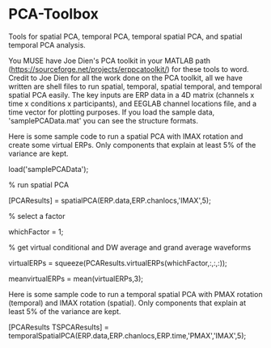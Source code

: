 # PCA-Toolbox
Tools for spatial PCA, temporal PCA, temporal spatial PCA, and spatial temporal PCA analysis.

You MUSE have Joe Dien's PCA toolkit in your MATLAB path (https://sourceforge.net/projects/erppcatoolkit/) for these tools to word. Credit to Joe Dien for all the work done on the PCA toolkit, all we have written are shell files to run spatial, temporal, spatial temporal, and temporal spatial PCA easily. The key inputs are ERP data in a 4D matrix (channels x time x conditions x participants), and EEGLAB channel locations file, and a time vector for plotting purposes. If you load the sample data, 'samplePCAData.mat' you can see the structure formats.

Here is some sample code to run a spatial PCA with IMAX rotation and create some virtual ERPs. Only components that explain at least 5% of the variance are kept.

load('samplePCAData');

% run spatial PCA

[PCAResults] = spatialPCA(ERP.data,ERP.chanlocs,'IMAX',5);

% select a factor

whichFactor = 1;

% get virtual conditional and DW average and grand average waveforms

virtualERPs = squeeze(PCAResults.virtualERPs(whichFactor,:,:,:));

meanvirtualERPs = mean(virtualERPs,3);


Here is some sample code to run a temporal spatial PCA with PMAX rotation (temporal) and IMAX rotation (spatial). Only components that explain at least 5% of the variance are kept.

[PCAResults TSPCAResults] = temporalSpatialPCA(ERP.data,ERP.chanlocs,ERP.time,'PMAX','IMAX',5);

